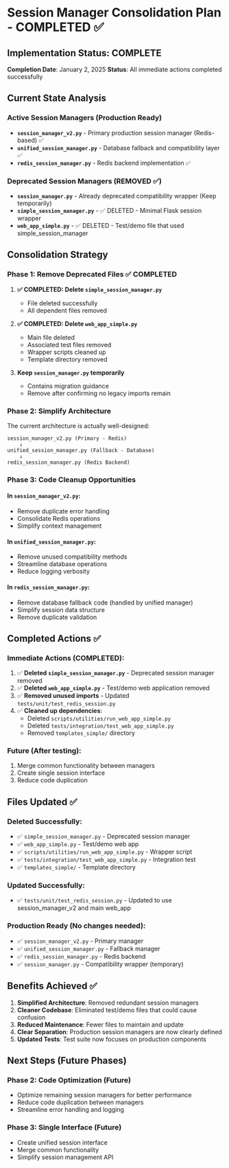 # Session Manager Consolidation Plan - COMPLETED ✅

## Implementation Status: COMPLETE
**Completion Date**: January 2, 2025
**Status**: All immediate actions completed successfully

## Current State Analysis

### Active Session Managers (Production Ready)
- **`session_manager_v2.py`** - Primary production session manager (Redis-based) ✅
- **`unified_session_manager.py`** - Database fallback and compatibility layer ✅
- **`redis_session_manager.py`** - Redis backend implementation ✅

### Deprecated Session Managers (REMOVED ✅)
- **`session_manager.py`** - Already deprecated compatibility wrapper (Keep temporarily)
- **`simple_session_manager.py`** - ✅ DELETED - Minimal Flask session wrapper
- **`web_app_simple.py`** - ✅ DELETED - Test/demo file that used simple_session_manager

## Consolidation Strategy

### Phase 1: Remove Deprecated Files ✅ COMPLETED
1. **✅ COMPLETED: Delete `simple_session_manager.py`**
   - File deleted successfully
   - All dependent files removed

2. **✅ COMPLETED: Delete `web_app_simple.py`**
   - Main file deleted
   - Associated test files removed
   - Wrapper scripts cleaned up
   - Template directory removed

3. **Keep `session_manager.py` temporarily**
   - Contains migration guidance
   - Remove after confirming no legacy imports remain

### Phase 2: Simplify Architecture
The current architecture is actually well-designed:

```
session_manager_v2.py (Primary - Redis)
    ↓
unified_session_manager.py (Fallback - Database)
    ↓
redis_session_manager.py (Redis Backend)
```

### Phase 3: Code Cleanup Opportunities

#### In `session_manager_v2.py`:
- Remove duplicate error handling
- Consolidate Redis operations
- Simplify context management

#### In `unified_session_manager.py`:
- Remove unused compatibility methods
- Streamline database operations
- Reduce logging verbosity

#### In `redis_session_manager.py`:
- Remove database fallback code (handled by unified manager)
- Simplify session data structure
- Remove duplicate validation

## Completed Actions ✅

### Immediate Actions (COMPLETED):
1. ✅ **Deleted `simple_session_manager.py`** - Deprecated session manager removed
2. ✅ **Deleted `web_app_simple.py`** - Test/demo web application removed
3. ✅ **Removed unused imports** - Updated `tests/unit/test_redis_session.py`
4. ✅ **Cleaned up dependencies**:
   - Deleted `scripts/utilities/run_web_app_simple.py`
   - Deleted `tests/integration/test_web_app_simple.py`
   - Removed `templates_simple/` directory

### Future (After testing):
1. Merge common functionality between managers
2. Create single session interface
3. Reduce code duplication

## Files Updated ✅

### Deleted Successfully:
- ✅ `simple_session_manager.py` - Deprecated session manager
- ✅ `web_app_simple.py` - Test/demo web app
- ✅ `scripts/utilities/run_web_app_simple.py` - Wrapper script
- ✅ `tests/integration/test_web_app_simple.py` - Integration test
- ✅ `templates_simple/` - Template directory

### Updated Successfully:
- ✅ `tests/unit/test_redis_session.py` - Updated to use session_manager_v2 and main web_app

### Production Ready (No changes needed):
- ✅ `session_manager_v2.py` - Primary manager
- ✅ `unified_session_manager.py` - Fallback manager  
- ✅ `redis_session_manager.py` - Redis backend
- ✅ `session_manager.py` - Compatibility wrapper (temporary)

## Benefits Achieved ✅

1. **Simplified Architecture**: Removed redundant session managers
2. **Cleaner Codebase**: Eliminated test/demo files that could cause confusion
3. **Reduced Maintenance**: Fewer files to maintain and update
4. **Clear Separation**: Production session managers are now clearly defined
5. **Updated Tests**: Test suite now focuses on production components

## Next Steps (Future Phases)

### Phase 2: Code Optimization (Future)
- Optimize remaining session managers for better performance
- Reduce code duplication between managers
- Streamline error handling and logging

### Phase 3: Single Interface (Future)
- Create unified session interface
- Merge common functionality
- Simplify session management API